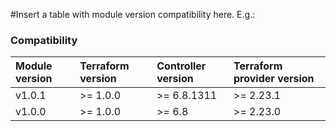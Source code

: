 #Insert a table with module version compatibility here. E.g.:

### Compatibility
Module version | Terraform version | Controller version | Terraform provider version
:--- | :--- | :--- | :---
v1.0.1 | >= 1.0.0 | >= 6.8.1311 | >= 2.23.1
v1.0.0 | >= 1.0.0 | >= 6.8 | >= 2.23.0
